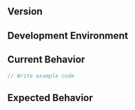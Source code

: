 <!--
Thank you for your contribution.

When it comes to write an issue, please, use the template below.
To use the template is mandatory for submit new issue and we won't reply the issue that without the template.

And you can write template's contents in Korean also.
-->

<!-- TEMPLATE -->

## Version

<!-- Write the version of the grid you are currently using. -->

## Development Environment

<!-- Write the browser type, OS and so on -->

## Current Behavior

<!-- Write a description of the current operation. You can add example code, 'CodePen' or 'jsfiddle' links. -->

```js
// Write example code
```

## Expected Behavior

<!-- Write a description of the future action. -->

